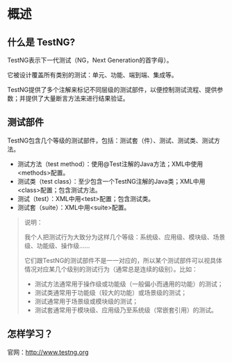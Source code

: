 # 概述

## 什么是 TestNG?

TestNG表示下一代测试（NG，Next Generation的首字母）。

它被设计覆盖所有类别的测试：单元、功能、端到端、集成等。

TestNG提供了多个注解来标记不同层级的测试部件，以便控制测试流程、提供参数；并提供了大量断言方法来进行结果验证。

## 测试部件

TestNG包含几个等级的测试部件，包括：测试套（件）、测试、测试类、测试方法。

* 测试方法（test method）：使用@Test注解的Java方法；XML中使用&lt;methods&gt;配置。
* 测试类（test class）：至少包含一个TestNG注解的Java类；XML中用&lt;class&gt;配置；包含测试方法。
* 测试（test）：XML中用&lt;test&gt;配置；包含测试类。
* 测试套（suite）：XML中用&lt;suite&gt;配置。

> 说明：
>
> 我个人把测试行为大致分为这样几个等级：系统级、应用级、模块级、场景级、功能级、操作级……
>
> 它们跟TestNG的测试部件不是一一对应的，所以某个测试部件可以视具体情况对应某几个级别的测试行为（通常总是连续的级别）。比如：
>
> * 测试方法通常用于操作级或功能级（一般偏小而通用的功能）的测试；
> * 测试类通常用于功能级（较大的功能）或场景级的测试；
> * 测试通常用于场景级或模块级的测试；
> * 测试套通常用于模块级、应用级乃至系统级（常嵌套引用）的测试。

## 怎样学习？

官网：http://www.testng.org

